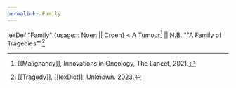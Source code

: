 ```yaml
---
permalink: Family
---
```

lexDef "Family" {usage::: Noen || Croen} < A Tumour[^FamilyNoen] || N.B. ""A Family of Tragedies""[^FamilyCroen]

[^FamilyNoen]: [[Malignancy]], Innovations in Oncology, The Lancet, 2021.
[^FamilyCroen]: [[Tragedy]], [[lexDict]], Unknown. 2023. 
